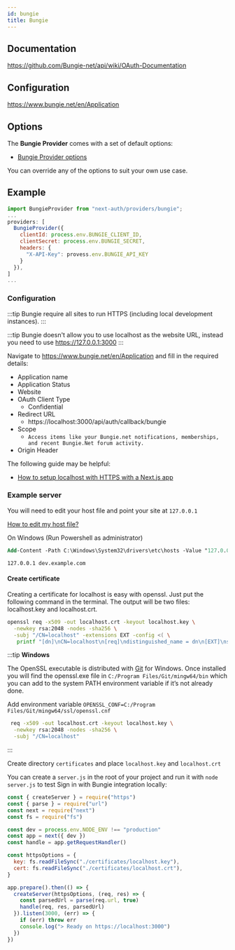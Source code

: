 ```yaml
---
id: bungie
title: Bungie
---
```


## Documentation

https://github.com/Bungie-net/api/wiki/OAuth-Documentation

## Configuration

https://www.bungie.net/en/Application

## Options

The **Bungie Provider** comes with a set of default options:

- [Bungie Provider options](https://github.com/nextauthjs/next-auth/blob/main/packages/next-auth/src/providers/bungie.js)

You can override any of the options to suit your own use case.

## Example

```js
import BungieProvider from "next-auth/providers/bungie";
...
providers: [
  BungieProvider({
    clientId: process.env.BUNGIE_CLIENT_ID,
    clientSecret: process.env.BUNGIE_SECRET,
    headers: {
      "X-API-Key": provess.env.BUNGIE_API_KEY
    }
  }),
]
...
```

### Configuration

:::tip
Bungie require all sites to run HTTPS (including local development instances).
:::

:::tip
Bungie doesn't allow you to use localhost as the website URL, instead you need to use https://127.0.0.1:3000
:::

Navigate to https://www.bungie.net/en/Application and fill in the required details:

- Application name
- Application Status
- Website
- OAuth Client Type
  - Confidential
- Redirect URL
  - https://localhost:3000/api/auth/callback/bungie
- Scope
  - `Access items like your Bungie.net notifications, memberships, and recent Bungie.Net forum activity.`
- Origin Header

The following guide may be helpful:

- [How to setup localhost with HTTPS with a Next.js app](https://medium.com/@anMagpie/secure-your-local-development-server-with-https-next-js-81ac6b8b3d68)

### Example server

You will need to edit your host file and point your site at `127.0.0.1`

[How to edit my host file?](https://phoenixnap.com/kb/how-to-edit-hosts-file-in-windows-mac-or-linux)

On Windows (Run Powershell as administrator)

```ps
Add-Content -Path C:\Windows\System32\drivers\etc\hosts -Value "127.0.0.1`tdev.example.com" -Force
```

```
127.0.0.1 dev.example.com
```

#### Create certificate

Creating a certificate for localhost is easy with openssl. Just put the following command in the terminal. The output will be two files: localhost.key and localhost.crt.

```bash
openssl req -x509 -out localhost.crt -keyout localhost.key \
  -newkey rsa:2048 -nodes -sha256 \
  -subj "/CN=localhost" -extensions EXT -config <( \
   printf "[dn]\nCN=localhost\n[req]\ndistinguished_name = dn\n[EXT]\nsubjectAltName=DNS:localhost\nkeyUsage=digitalSignature\nextendedKeyUsage=serverAuth")
```

:::tip
**Windows**

The OpenSSL executable is distributed with [Git](https://git-scm.com/download/win]9) for Windows.
Once installed you will find the openssl.exe file in `C:/Program Files/Git/mingw64/bin` which you can add to the system PATH environment variable if it’s not already done.

Add environment variable `OPENSSL_CONF=C:/Program Files/Git/mingw64/ssl/openssl.cnf`

```bash
 req -x509 -out localhost.crt -keyout localhost.key \
  -newkey rsa:2048 -nodes -sha256 \
  -subj "/CN=localhost"
```

:::

Create directory `certificates` and place `localhost.key` and `localhost.crt`

You can create a `server.js` in the root of your project and run it with `node server.js` to test Sign in with Bungie integration locally:

```js
const { createServer } = require("https")
const { parse } = require("url")
const next = require("next")
const fs = require("fs")

const dev = process.env.NODE_ENV !== "production"
const app = next({ dev })
const handle = app.getRequestHandler()

const httpsOptions = {
  key: fs.readFileSync("./certificates/localhost.key"),
  cert: fs.readFileSync("./certificates/localhost.crt"),
}

app.prepare().then(() => {
  createServer(httpsOptions, (req, res) => {
    const parsedUrl = parse(req.url, true)
    handle(req, res, parsedUrl)
  }).listen(3000, (err) => {
    if (err) throw err
    console.log("> Ready on https://localhost:3000")
  })
})
```
